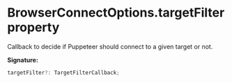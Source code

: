 # BrowserConnectOptions.targetFilter property

Callback to decide if Puppeteer should connect to a given target or not.

**Signature:**

```typescript
targetFilter?: TargetFilterCallback;
```
